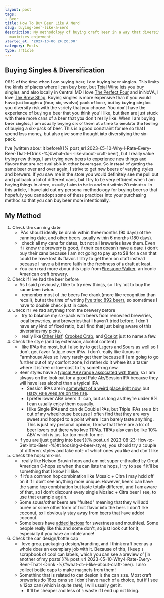 ```yaml
---
layout: post
tags:
- Beer
title: How To Buy Beer Like A Nerd
slug: buying-beer-like-a-nerd
description: My methodology of buying craft beer in a way that diversifies risk and
  maximizes enjoyment.
started_at: '2023-10-06 20:20:00'
category: Posts
type: article
---
```


## Buying Singles & Diversification

98% of the time when I am buying beer, I am buying beer singles. This limits the kinds of places where I can buy beer, but [Total Wine](https://www.totalwine.com) lets you buy singles, and also locally in Central MD I love [The Perfect Pour](https://www.yelp.com/biz/the-perfect-pour-elkridge) and in NoVA, I love [The Brew Shop](https://www.arlbrew.com/). Buying singles is more expensive than if you would have just bought a {four, six, twelve} pack of beer, but by buying singles you diversify risk with the variety that you choose. You don't have the experience of buying a beer that you think you'll like, but then are just stuck with three more cans of a beer that you don't really like. When I am buying beer singles, I am usually buying six of them at a time to emulate the feeling of buying a six-pack of beer. This is a good constraint for me so that I spend less money, but also give some thought into diversifying the six-pack.

I’ve [written about it before]({% post_url 2023-05-10-Why-I-Rate-Every-Beer-That-I-Drink -%}#what-do-i-like-about-craft-beer), but I really value trying new things, I am trying new beers to experience new things and flavors that are not available in other beverages. So instead of getting the same beer over and over again, I strive to get new beers of varying styles and brewers. If you saw me in the store you would definitely see me pull out and put back a lot of different cans, but I try to be very efficient when I am buying things in-store, usually I aim to be in and out within 20 minutes. In this article, I have laid out my personal methodology for buying beer so that hopefully you can adopt some of these practices into your purchasing method so that you can buy beer more intentionally.

## My Method

1. Check the canning date
    * IPAs should ideally be drank within three months (90 days) of the canning date, and other beers usually within 6 months (180 days). 
    * I check all my cans for dates, but not all breweries have them. Even if I know the brewery is good, if their can doesn’t have a date, I don’t buy their cans because I am not going to pay up to $8 for a can that could be have lost its flavor. I’ll try to get them on draft instead because I have a bit more faith in the freshness of a draft at least.
    * You can read more about this topic from [Firestone Walker](https://www.firestonebeer.com/does-beer-expire), an iconic American craft brewery.
2. Check if I’ve had the beer before
    * As I said previously, I like to try new things, so I try not to buy the same beer twice. 
    * I remember most of the beers I’ve drank (more like recognition than recall), but at the time of writing [I’ve tried 892 beers](https://untappd.com/user/reesd), so sometimes I have to double check just in case. 
3. Check if I’ve had anything from the brewery before
    * I try to balance my six-pack with beers from renowned breweries, local breweries, and breweries that I haven’t tried before. I don't have any kind of fixed ratio, but I find that just being aware of this diversifies my picks.
    * I really like [Other Half](https://otherhalfbrewing.com/), [Crooked Crab](https://www.crookedcrabbrewing.com/), and [Ocelot](http://ocelotbrewing.com/) just to name a few.
4. Check the style (and by extension, alcohol content)
    * I like IPAs the most, but I also try to get Lagers and Sours as well so I don’t get flavor fatigue over IPAs. I don’t really like Stouts or Farmhouse Ales so I very rarely get them because if I am going to go further out of my comfort zone, I’d rather do it where its a taster where it is free or low-cost to try something new.
    * Beer styles have a [typical ABV range associated with them](https://www.brewersfriend.com/2017/05/07/beer-styles-abv-chart-alcohol-by-volume-ranges-2017-update/), so I am always on the look out for a good Pale Ale/Session IPA because they will have less alcohol than a typical IPA.
        * Session IPAs are in [somewhat of a weird place right now](https://www.pastemagazine.com/drink/session-ipa/session-ipas-are-dead-long-live-session-ipas), but [Hazy Pale Ales are on the rise](https://www.hopculture.com/hazy-pale-ale/).
        * I prefer lower ABV beers if I can, but as long as they’re under 8% I can usually enjoy them casually.
        * I like Single IPAs and can do Double IPAs, but Triple IPAs are a bit out of my wheelhouse because I often find that they are very sweet and hopped to a point where I can barely taste anything. This is just my personal opinion, I know that there are a lot of beer lovers out there who love TIPAs. TIPAs also can be like 10% ABV which is just far too much for me.
    * If you are [just getting into beer]({% post_url 2023-08-23-How-to-Get-Into-Beer -%}#choosing-a-beer-style), you should try a couple of different styles and take note of which ones you like and don't like
5. Check the hops/mix-ins
    * I really like Nelson Sauvin hops and am not super enthralled by Great American C-hops so when the can lists the hops, I try to see if it’ll be something that I know I’ll like.
    * If it’s a common hop combination like Mosaic + Citra I may hold off on it if I don’t see anything more unique. However, beers can have the same hop combination but taste totally different, and I am aware of that, so I don’t discount every single Mosiac + Citra beer I see, to use that example again.
    * Some sours/other beers are "fruited" meaning that they will add purée or some other form of fruit flavor into the beer. I don't like coconut, so I obviously stay away from beers that have added coconut.
    * Some beers have [added lactose](https://www.firestonebeer.com/is-there-lactose-in-my-beer) for sweetness and mouthfeel. Some people really like this and some don't, so just look out for it, especially if you have an intolerance!
6. Check the can design/bottle cap
    * I love great packaging design/branding, and I think craft beer as a whole does an exemplary job with it. Because of this, I keep a scrapbook of cool can labels, which you can see a preview of [in another of my posts]({% post_url 2023-05-10-Why-I-Rate-Every-Beer-That-I-Drink -%}#what-do-i-like-about-craft-beer). I also collect bottle caps to make magnets from them!
    * Something that is related to can design is the can size. Most craft breweries do 16oz cans so I don't have much of a choice, but if I see a 12oz can (which is quite rare), I will usually get it.
        * It'll be cheaper and less of a waste if I end up not liking.